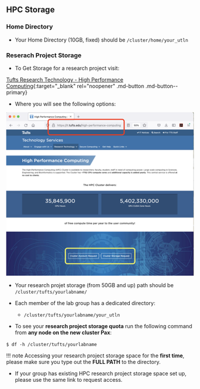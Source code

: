 ## HPC Storage

### Home Directory

- Your Home Directory (10GB, fixed) should be `/cluster/home/your_utln`

### Reserach Project Storage

- To Get Storage for a research project visit:

[Tufts Research Technology - High Performance Computing](https://it.tufts.edu/high-performance-computing){:target="_blank" rel="noopener" .md-button .md-button--primary}

-  Where you will see the following options:

![](images/rthpcpage.png)

- Your research projet storage (from 50GB and up) path should be `/cluster/tufts/yourlabname/`
- Each member of the lab group has a dedicated directory:

    - `/cluster/tufts/yourlabname/your_utln`

- To see your **research project storage quota** run the following command from **any node on the new cluster Pax**:

`$ df -h /cluster/tufts/yourlabname ` 

!!!  note
    Accessing your research project storage space for the __first time__, please make sure you type out the __FULL PATH__ to the directory.

- If your group has existing HPC research project storage space set up, please use the same link to request access. 


